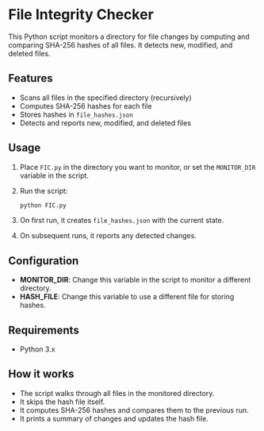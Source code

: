 # File Integrity Checker

This Python script monitors a directory for file changes by computing and comparing SHA-256 hashes of all files. It detects new, modified, and deleted files.

## Features

- Scans all files in the specified directory (recursively)
- Computes SHA-256 hashes for each file
- Stores hashes in `file_hashes.json`
- Detects and reports new, modified, and deleted files

## Usage

1. Place `FIC.py` in the directory you want to monitor, or set the `MONITOR_DIR` variable in the script.
2. Run the script:

    ```sh
    python FIC.py
    ```

3. On first run, it creates `file_hashes.json` with the current state.
4. On subsequent runs, it reports any detected changes.

## Configuration

- **MONITOR_DIR**: Change this variable in the script to monitor a different directory.
- **HASH_FILE**: Change this variable to use a different file for storing hashes.

## Requirements

- Python 3.x

## How it works

- The script walks through all files in the monitored directory.
- It skips the hash file itself.
- It computes SHA-256 hashes and compares them to the previous run.
- It prints a summary of changes and updates the hash file.
